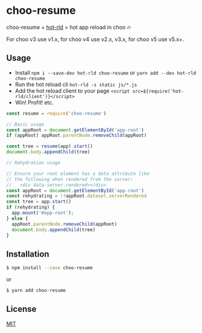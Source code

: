 # choo-resume

choo-resume + [hot-rld](https://github.com/bengourley/hot-rld) = hot app reload in choo 🔥

For choo v3 use v1.x, for choo v4 use v2.x, v3.x, for choo v5 use v5.x+.

## Usage

- Install `npm i --save-dev hot-rld choo-resume` or `yarn add --dev hot-rld choo-resume`
- Run the hot reload cli `hot-rld -s static js/*.js`
- Add the hot reload client to your page `<script src=${require('hot-rld/client')}</script>`
- Win! Profit! etc.

```js
const resume = require('choo-resume')

// Basic usage
const appRoot = document.getElementById('app-root')
if (appRoot) appRoot.parentNode.removeChild(appRoot)

const tree = resume(app).start()
document.body.appendChild(tree)

// Rehydration usage

// Ensure your root element has a data attribute like
// the following when rendered from the server:
//   <div data-server-rendered></div>
const appRoot = document.getElementById('app-root')
const rehydrating = !!appRoot.dataset.serverRendered
const tree = app.start()
if (rehydrating) {
  app.mount('#app-root');
} else {
  appRoot.parentNode.removeChild(appRoot)
  document.body.appendChild(tree)
}
```

## Installation
```sh
$ npm install --save choo-resume
```
or
```sh
$ yarn add choo-resume
```

## License
[MIT](https://tldrlegal.com/license/mit-license)
